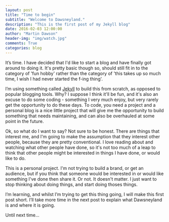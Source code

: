 ```yaml
---
layout: post
title: "Time to begin"
subtitle: "Welcome to Dawsneyland."
description: "This is the first post of my Jekyll blog"
date: 2016-02-03 12:00:00
author: "Martin Dawson"
header-img: "img/watch.jpg"
comments: True
categories: blog
---
```


It’s time. I have decided that I'd like to start a blog and have finally got around to doing it. It's pretty basic though so, should still fit in to the category of 'fun hobby' rather than the category of 'this takes up so much time, I wish I had never started the f-ing thing'.

I’m using something called [Jekyll](http://jekyllrb.com) to build this from scratch, as opposed to popular blogging tools. Why? I suppose I think it'll be fun, and it's also an excuse to do some coding - something I very much enjoy, but very rarely get the opportunity to do these days. To code, you need a project and a personal blog is a nice little project that will give me the opportunity to build something that needs maintaining, and can also be overhauled at some point in the future.

Ok, so what do I want to say? Not sure to be honest. There are things that interest me, and I'm going to make the assumption that they interest other people, because they are pretty conventional. I love reading about and watching what other people have done, so it's not too much of a leap to think that other people might be interested in things I have done, or would like to do.

This is a personal project. I'm not trying to build a brand, or get an audience, but if you think that someone would be interested in or would like something I've done then share it. Or not. It doesn't matter. I just want to stop thinking about doing things, and start doing thoses things.

I’m learning, and whilst I’m trying to get this thing going, I will make this first post short. I’ll take more time in the next post to explain what Dawsneyland is and where it is going.

Until next time...
